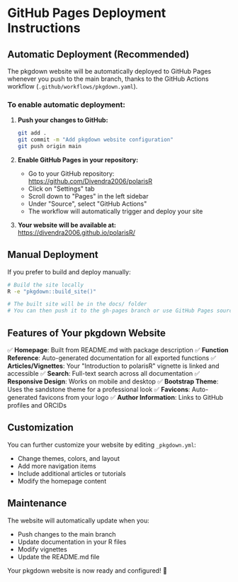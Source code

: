 # GitHub Pages Deployment Instructions

## Automatic Deployment (Recommended)

The pkgdown website will be automatically deployed to GitHub Pages whenever you push to the main branch, thanks to the GitHub Actions workflow (`.github/workflows/pkgdown.yaml`).

### To enable automatic deployment:

1. **Push your changes to GitHub:**
   ```bash
   git add .
   git commit -m "Add pkgdown website configuration"
   git push origin main
   ```

2. **Enable GitHub Pages in your repository:**
   - Go to your GitHub repository: https://github.com/Divendra2006/polarisR
   - Click on "Settings" tab
   - Scroll down to "Pages" in the left sidebar
   - Under "Source", select "GitHub Actions"
   - The workflow will automatically trigger and deploy your site

3. **Your website will be available at:**
   https://divendra2006.github.io/polarisR/

## Manual Deployment

If you prefer to build and deploy manually:

```bash
# Build the site locally
R -e "pkgdown::build_site()"

# The built site will be in the docs/ folder
# You can then push it to the gh-pages branch or use GitHub Pages source
```

## Features of Your pkgdown Website

✅ **Homepage**: Built from README.md with package description
✅ **Function Reference**: Auto-generated documentation for all exported functions
✅ **Articles/Vignettes**: Your "Introduction to polarisR" vignette is linked and accessible
✅ **Search**: Full-text search across all documentation
✅ **Responsive Design**: Works on mobile and desktop
✅ **Bootstrap Theme**: Uses the sandstone theme for a professional look
✅ **Favicons**: Auto-generated favicons from your logo
✅ **Author Information**: Links to GitHub profiles and ORCIDs

## Customization

You can further customize your website by editing `_pkgdown.yml`:
- Change themes, colors, and layout
- Add more navigation items
- Include additional articles or tutorials
- Modify the homepage content

## Maintenance

The website will automatically update when you:
- Push changes to the main branch
- Update documentation in your R files
- Modify vignettes
- Update the README.md file

Your pkgdown website is now ready and configured! 🎉
